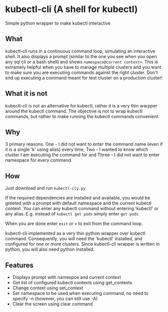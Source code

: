 # kubectl-cli (A shell for kubectl)
Simple python wrapper to make kubectl interactive

## What
kubectl-cli runs in a continuous command loop, simulating an interactive shell. It also displays a prompt (similar to the one you see when you open any sql cli or a bash shell) and shows <code>namespace@current context></code>. This is extremely helpful when you have to manage multiple clusters and you want to make sure you are executing commands against the right cluster. Don't end up executing a command meant for test cluster on a production cluster!

## What it is not
kubectl-cli is not an alternative for kubectl, rather it is a very thin warpper around the kubectl command. The objective is not to wrap kubectl commands, but rather to make running the kubectl commands convenient.

## Why
3 primary reasons. One - I did not want to enter the command name (even if it is a single 'k' using alias) every time, Two - I wanted to know which cluster I am executing the command for and Three - I did not want to enter namespace for every command.

## How
Just download and run <code>kubectl-cly.py</code>

If the required dependencies are installed and available, you would be greeted with a prompt with default namespace and the current kubectl context. You can enter any kubectl command without entering 'kubectl' or any alias. E.g. instead of <code>kubectl get pods</code> simply enter <code>get pods</code>

When you are done enter <code>exit</code> or <code>x</code> to exit from the command loop.

kubectl-cli implemented as a very thin python wrapper over kubectl command. Consequently, you will need the 'kubectl' installed, and configured for one or more clusters. Since kubectl-cli wrapper is written in python, you will also need python installed.

## Features
<ul>
<li>Displays prompt with namespce and current context
<li>Get list of configured kubectl contexts using get_contexts
<li>Change context using set_context
<li>Set namespace to be used when executing command, no need to specify -n <namespace> (however, you can still use -A)
<li>Clear the screen using clear command
</ul>
